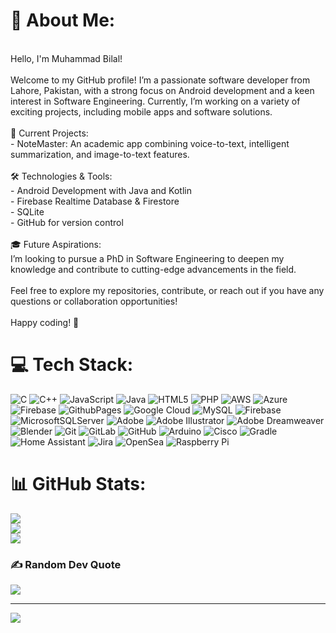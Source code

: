 # 💫 About Me:
<br>Hello, I'm Muhammad Bilal!<br><br>Welcome to my GitHub profile! I’m a passionate software developer from Lahore, Pakistan, with a strong focus on Android development and a keen interest in Software Engineering. Currently, I’m working on a variety of exciting projects, including mobile apps and software solutions.<br><br> 🚀 Current Projects:<br>- NoteMaster: An academic app combining voice-to-text, intelligent summarization, and image-to-text features.<br><br>🛠️ Technologies & Tools:<br>- Android Development with Java and Kotlin<br>- Firebase Realtime Database & Firestore<br>- SQLite<br>- GitHub for version control<br><br>🎓 Future Aspirations:<br>I’m looking to pursue a PhD in Software Engineering to deepen my knowledge and contribute to cutting-edge advancements in the field.<br><br>Feel free to explore my repositories, contribute, or reach out if you have any questions or collaboration opportunities!<br><br>Happy coding! 🚀<br>


# 💻 Tech Stack:
![C](https://img.shields.io/badge/c-%2300599C.svg?style=flat&logo=c&logoColor=white) ![C++](https://img.shields.io/badge/c++-%2300599C.svg?style=flat&logo=c%2B%2B&logoColor=white) ![JavaScript](https://img.shields.io/badge/javascript-%23323330.svg?style=flat&logo=javascript&logoColor=%23F7DF1E) ![Java](https://img.shields.io/badge/java-%23ED8B00.svg?style=flat&logo=openjdk&logoColor=white) ![HTML5](https://img.shields.io/badge/html5-%23E34F26.svg?style=flat&logo=html5&logoColor=white) ![PHP](https://img.shields.io/badge/php-%23777BB4.svg?style=flat&logo=php&logoColor=white) ![AWS](https://img.shields.io/badge/AWS-%23FF9900.svg?style=flat&logo=amazon-aws&logoColor=white) ![Azure](https://img.shields.io/badge/azure-%230072C6.svg?style=flat&logo=microsoftazure&logoColor=white) ![Firebase](https://img.shields.io/badge/firebase-%23039BE5.svg?style=flat&logo=firebase) ![GithubPages](https://img.shields.io/badge/github%20pages-121013?style=flat&logo=github&logoColor=white) ![Google Cloud](https://img.shields.io/badge/GoogleCloud-%234285F4.svg?style=flat&logo=google-cloud&logoColor=white) ![MySQL](https://img.shields.io/badge/mysql-4479A1.svg?style=flat&logo=mysql&logoColor=white) ![Firebase](https://img.shields.io/badge/firebase-a08021?style=flat&logo=firebase&logoColor=ffcd34) ![MicrosoftSQLServer](https://img.shields.io/badge/Microsoft%20SQL%20Server-CC2927?style=flat&logo=microsoft%20sql%20server&logoColor=white) ![Adobe](https://img.shields.io/badge/adobe-%23FF0000.svg?style=flat&logo=adobe&logoColor=white) ![Adobe Illustrator](https://img.shields.io/badge/adobe%20illustrator-%23FF9A00.svg?style=flat&logo=adobe%20illustrator&logoColor=white) ![Adobe Dreamweaver](https://img.shields.io/badge/Adobe%20Dreamweaver-FF61F6.svg?style=flat&logo=Adobe%20Dreamweaver&logoColor=white) ![Blender](https://img.shields.io/badge/blender-%23F5792A.svg?style=flat&logo=blender&logoColor=white) ![Git](https://img.shields.io/badge/git-%23F05033.svg?style=flat&logo=git&logoColor=white) ![GitLab](https://img.shields.io/badge/gitlab-%23181717.svg?style=flat&logo=gitlab&logoColor=white) ![GitHub](https://img.shields.io/badge/github-%23121011.svg?style=flat&logo=github&logoColor=white) ![Arduino](https://img.shields.io/badge/-Arduino-00979D?style=flat&logo=Arduino&logoColor=white) ![Cisco](https://img.shields.io/badge/cisco-%23049fd9.svg?style=flat&logo=cisco&logoColor=black) ![Gradle](https://img.shields.io/badge/Gradle-02303A.svg?style=flat&logo=Gradle&logoColor=white) ![Home Assistant](https://img.shields.io/badge/home%20assistant-%2341BDF5.svg?style=flat&logo=home-assistant&logoColor=white) ![Jira](https://img.shields.io/badge/jira-%230A0FFF.svg?style=flat&logo=jira&logoColor=white) ![OpenSea](https://img.shields.io/badge/OpenSea-%232081E2.svg?style=flat&logo=opensea&logoColor=white) ![Raspberry Pi](https://img.shields.io/badge/-RaspberryPi-C51A4A?style=flat&logo=Raspberry-Pi)
# 📊 GitHub Stats:
![](https://github-readme-stats.vercel.app/api?username=billywonka341&theme=dark&hide_border=false&include_all_commits=true&count_private=true)<br/>
![](https://github-readme-streak-stats.herokuapp.com/?user=billywonka341&theme=dark&hide_border=false)<br/>
![](https://github-readme-stats.vercel.app/api/top-langs/?username=billywonka341&theme=dark&hide_border=false&include_all_commits=true&count_private=true&layout=compact)

### ✍️ Random Dev Quote
![](https://quotes-github-readme.vercel.app/api?type=horizontal&theme=radical)

---
[![](https://visitcount.itsvg.in/api?id=billywonka341&icon=0&color=8)](https://visitcount.itsvg.in)

<!-- Proudly created with GPRM ( https://gprm.itsvg.in ) -->
